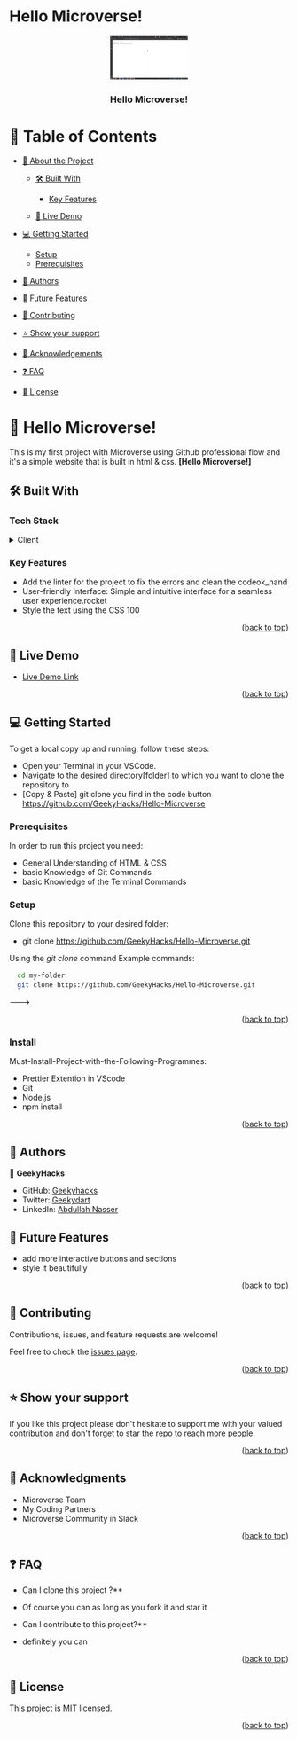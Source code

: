 
# Hello Microverse!

<a name="readme-top"></a>

<div align="center">

  <img src="assests/images/Kazam_screenshot_00079.png" alt="logo" width="140"  height="auto" />
  <br/>

  <h3><b> Hello Microverse!</b></h3>

</div>

# 📗 Table of Contents

- [📖 About the Project](#about-project)

  - [🛠 Built With](#built-with)

    - [Key Features](#key-features)

  - [🚀 Live Demo](#live-demo)

- [💻 Getting Started](#getting-started)
  - [Setup](#setup)
  - [Prerequisites](#prerequisites)
- [👥 Authors](#authors)
- [🔭 Future Features](#future-features)
- [🤝 Contributing](#contributing)
- [⭐️ Show your support](#support)
- [🙏 Acknowledgements](#acknowledgements)
- [❓ FAQ ](#faq)
- [📝 License](#license)

# 📖 Hello Microverse! <a name="about-project"></a>
This is my first project with Microverse using Github professional flow and it's a simple website that is built in html & css.
**[Hello Microverse!]**

## 🛠 Built With <a name="built-with"></a>

### Tech Stack <a name="tech-stack"></a>


<details>
  <summary>Client</summary>
  <ul>
    <li><a href="https://developer.mozilla.org/en-US/docs/Learn/HTML/Introduction_to_HTML/Getting_started">HTML</a></li>
    <li><a href="https://developer.mozilla.org/en-US/docs/Web/CSS">CSS</a></li>
 
  </ul>
</details>

### Key Features <a name="key-features"></a>

- Add the linter for the project to fix the errors and clean the codeok_hand
- User-friendly Interface: Simple and intuitive interface for a seamless user experience.rocket
- Style the text using the CSS 100

<p align="right">(<a href="#readme-top">back to top</a>)</p>

## 🚀 Live Demo <a name="live-demo"></a>

- [Live Demo Link](https://geekyhacks.github.io/Hello-Microverse/)




<p align="right">(<a href="#readme-top">back to top</a>)</p>

## 💻 Getting Started <a name="getting-started"></a>

To get a local copy up and running, follow these steps:
- Open your Terminal in your VSCode.
- Navigate to the desired directory[folder] to which you want to clone the repository to
- [Copy & Paste] git clone you find in the code button https://github.com/GeekyHacks/Hello-Microverse


### Prerequisites

In order to run this project you need:
- General Understanding of HTML & CSS
- basic Knowledge of Git Commands
- basic Knowledge of the Terminal Commands
### Setup

Clone this repository to your desired folder:
- git clone https://github.com/GeekyHacks/Hello-Microverse.git

Using the <em>git clone</em> command
Example commands:

```sh
  cd my-folder
  git clone https://github.com/GeekyHacks/Hello-Microverse.git

```

--->

<p align="right">(<a href="#readme-top">back to top</a>)</p>

### Install

Must-Install-Project-with-the-Following-Programmes:

- Prettier Extention in VScode
- Git
- Node.js
- npm install

<p align="right">(<a href="#readme-top">back to top</a>)</p>


## 👥 Authors <a name="authors"></a>

👤 **GeekyHacks**

- GitHub: [Geekyhacks](https://github.com/GeekyHacks)
- Twitter: [Geekydart](https://twitter.com/GeekyDart)
- LinkedIn: [Abdullah Nasser](https://www.linkedin.com/in/abdullah-nasser-711625268/)

## 🔭 Future Features <a name="future-features"></a>

- add more interactive buttons and sections
- style it beautifully

<p align="right">(<a href="#readme-top">back to top</a>)</p>

## 🤝 Contributing <a name="contributing"></a>

Contributions, issues, and feature requests are welcome!

Feel free to check the [issues page](../../issues/).

<p align="right">(<a href="#readme-top">back to top</a>)</p>

## ⭐️ Show your support <a name="support"></a>

If you like this project please don't hesitate to support me with your valued contribution and don't forget to star the repo to reach more
people.

<p align="right">(<a href="#readme-top">back to top</a>)</p>

## 🙏 Acknowledgments <a name="acknowledgements"></a>

- Microverse Team
- My Coding Partners
- Microverse Community in Slack

<p align="right">(<a href="#readme-top">back to top</a>)</p>

## ❓ FAQ <a name="faq"></a>

- Can I clone this project ?\*\*

- Of course you can as long as you fork it and star it

- Can I contribute to this project?\*\*

- definitely you can

<p align="right">(<a href="#readme-top">back to top</a>)</p>

## 📝 License <a name="license"></a>

This project is [MIT](https://github.com/GeekyHacks/Hello-Microverse/blob/final-pullrequest/MIT.md) licensed.

<p align="right">(<a href="#readme-top">back to top</a>)</p>
